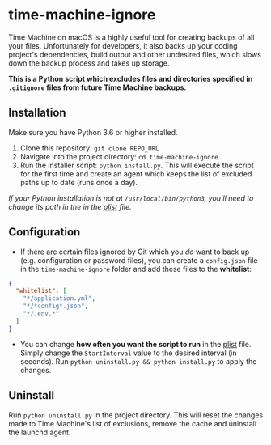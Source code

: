 # time-machine-ignore

Time Machine on macOS is a highly useful tool for creating backups of all your files. Unfortunately for developers, it also backs up your coding project's dependencies, build output and other undesired files, which slows down the backup process and takes up storage.

**This is a Python script which excludes files and directories specified in `.gitignore` files from future Time Machine backups.**

## Installation

Make sure you have Python 3.6 or higher installed.

1. Clone this repository: `git clone REPO_URL`
2. Navigate into the project directory: `cd time-machine-ignore`
3. Run the installer script: `python install.py`. This will execute the script for the first time and create an agent which keeps the list of excluded paths up to date (runs once a day).

_If your Python installation is not at `/usr/local/bin/python3`, you'll need to change its path in the in the [plist](com.samuelmeuli.time-machine-ignore.plist) file._

## Configuration

- If there are certain files ignored by Git which you _do_ want to back up (e.g. configuration or password files), you can create a `config.json` file in the `time-machine-ignore` folder and add these files to the **whitelist**:

```json
{
  "whitelist": [
    "*/application.yml",
    "*/*config*.json",
    "*/.env.*"
  ]
}
```

- You can change **how often you want the script to run** in the [plist](com.samuelmeuli.time-machine-ignore.plist) file. Simply change the `StartInterval` value to the desired interval (in seconds). Run `python uninstall.py && python install.py` to apply the changes.

## Uninstall

Run `python uninstall.py` in the project directory. This will reset the changes made to Time Machine's list of exclusions, remove the cache and uninstall the launchd agent.

